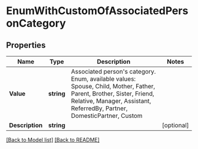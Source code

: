 # EnumWithCustomOfAssociatedPersonCategory

## Properties
Name | Type | Description | Notes
------------ | ------------- | ------------- | -------------
**Value** | **string** | Associated person&#39;s category. Enum, available values: Spouse, Child, Mother, Father, Parent, Brother, Sister, Friend, Relative, Manager, Assistant, ReferredBy, Partner, DomesticPartner, Custom | 
**Description** | **string** |  | [optional] 


[[Back to Model list]](Models.md) [[Back to README]](README.md)

